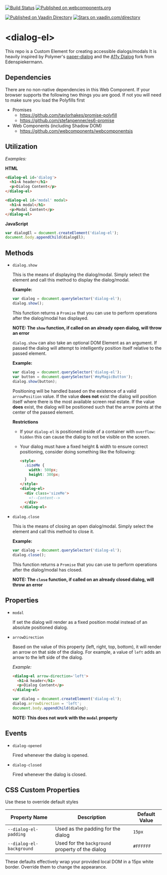 [![Build Status](https://travis-ci.org/jshcrowthe/dialog-el.svg?branch=master)](https://travis-ci.org/jshcrowthe/dialog-el)
[![Published on webcomponents.org](https://img.shields.io/badge/webcomponents.org-published-blue.svg)](https://www.webcomponents.org/element/jshcrowthe/dialog-el)
  
[![Published on Vaadin  Directory](https://img.shields.io/badge/Vaadin%20Directory-published-00b4f0.svg)](https://vaadin.com/directory/component/jshcrowthedialog-el)
[![Stars on vaadin.com/directory](https://img.shields.io/vaadin-directory/star/jshcrowthedialog-el.svg)](https://vaadin.com/directory/component/jshcrowthedialog-el)


# &lt;dialog-el&gt;

This repo is a Custom Element for creating accessible dialogs/modals It is heavily inspired by Polymer's [paper-dialog](https://github.com/PolymerElements/paper-dialog) and the [A11y Dialog](https://github.com/edenspiekermann/a11y-dialog) fork from Edenspiekermann.

## Dependencies

There are no non-native dependencies in this Web Component. If your browser supports the following two things you are good. If not you will need to make sure you load the Polyfills first

- Promises
  - https://github.com/taylorhakes/promise-polyfill
  - https://github.com/stefanpenner/es6-promise
- Web Components (including Shadow DOM)
  - https://github.com/webcomponents/webcomponentsjs

## Utilization

_Examples:_

**HTML**
<!--
```
<custom-element-demo>
  <template>
    <script src="../webcomponentsjs/webcomponents.js"></script>
    <link rel="import" href="../paper-button/paper-button.html">
    <link rel="import" href="dialog-el.html">
    <style>
      .centered {
        position: relative;
        display: flex;
        justify-content: center;
        align-items: center;
        height: 200px
      }
      .content paper-button {
        color: #FFFFFF;
        background-color: #5c6bc0;
      }
    </style>

    <div class='centered content'>
      <paper-button onclick='dialog.show()'>Open Dialog</paper-button>
      <paper-button onclick='modal.show()'>Open Modal</paper-button>
      
      <next-code-block></next-code-block>
    </div>
  </template>
</custom-element-demo>
```
-->

```html
<dialog-el id='dialog'>
  <h1>A header</h1>
  <p>Dialog Content</p>
</dialog-el>

<dialog-el id='modal' modal>
  <h1>A modal</h1>
  <p>Modal Content</p>
</dialog-el>
```

**JavaScript**
```javascript
var dialogEl = document.createElement('dialog-el');
document.body.appendChild(dialogEl);
```

## Methods

- `dialog.show`

  This is the means of displaying the dialog/modal. Simply select the element and call this method to display the dialog/modal.

  **Example:**
  ```javascript
  var dialog = document.querySelector('dialog-el');
  dialog.show();
  ```

  This function returns a `Promise` that you can use to perform operations after the dialog/modal has displayed.

  **NOTE: The `show` function, if called on an already open dialog, will throw an error**

  `dialog.show` can also take an optional DOM Element as an argument. If passed the dialog will attempt to intelligently
  position itself relative to the passed element.

  **Example:**
  ```javascript
  var dialog = document.querySelector('dialog-el');
  var button = document.querySelector('#myMagicButton');
  dialog.show(button);
  ```

  Positioning will be handled based on the existence of a valid `arrowPosition` value. If the value **does not** exist
  the dialog will position itself where there is the most available screen real estate. If the value **does** exist, 
  the dialog will be positioned such that the arrow points at the center of the passed element.

  **Restrictions**
  - If your `dialog-el` is positioned inside of a container with `overflow: hidden` this can cause 
    the dialog to not be visible on the screen.
  - Your dialog must have a fixed height & width to ensure correct positioning, consider doing 
    something like the following:

    ```html
    <style>
      .sizeMe {
        width: 500px;
        height: 300px;
      }
    </style>
    <dialog-el>
      <div class='sizeMe'>
        <!--Content-->
      </div>
    </dialog-el>
    ```

- `dialog.close`

  This is the means of closing an open dialog/modal. Simply select the element and call this method to close it.

  **Example:**
  ```javascript
  var dialog = document.querySelector('dialog-el');
  dialog.close();
  ```

  This function returns a `Promise` that you can use to perform operations after the dialog/modal has closed.

  **NOTE: The `close` function, if called on an already closed dialog, will throw an error**

## Properties

- `modal`

  If set the dialog will render as a fixed position modal instead of an absolute positioned dialog.

- `arrowDirection`

  Based on the value of this property (left, right, top, bottom), it will render an arrow on that side of the dialog. For example, a value of `left` adds an arrow to the left side of the dialog.


  _Example:_
  ```html
  <dialog-el arrow-direction='left'>
    <h1>A header</h1>
    <p>Dialog Content</p>
  </dialog-el>
  ```

  ```javascript
  var dialog = document.createElement('dialog-el');
  dialog.arrowDirection = 'left';
  document.body.appendChild(dialog);
  ```

  **NOTE: This does not work with the `modal` property**


## Events

- `dialog-opened`

  Fired whenever the dialog is opened.

- `dialog-closed`

  Fired whenever the dialog is closed.


## CSS Custom Properties

Use these to override default styles

Property Name | Description | Default Value
-------------| --------------| -------------
`--dialog-el-padding` | Used as the padding for the dialog | `15px`
`--dialog-el-background` | Used for the `background` property of the dialog | `#FFFFFF`

These defaults effectively wrap your provided local DOM in a 15px white border. Override them to change the appearance.

